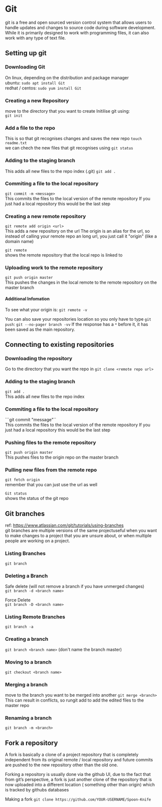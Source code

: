 

# Git
git is a free and open sourced version control system that allows users to handle updates and changes to source code during software development. While it is primarily designed to work with programming files, it can also work with any type of text file.    




## Setting up git

### Downloading Git
On linux, depending on the distribution and package manager   
ubuntu: ```sudo apt install Git```  
redhat / centos: ```sudo yum install Git```  

### Creating a new Repository 

move to the directory that you want to create
Initilise git using:    
```git init```  

### Add a file to the repo
This is so that git recognises changes and saves the new repo
```touch readme.txt```  
we can chech the new files that git recognises using 
```git status```  

### Adding to the staging branch
This adds all new files to the repo index (.git)
```git add . ```     

### Commiting a file to the local repository
```git commit -m <message> ```     
This commits the files to the local version of the remote repository
If you just had a local repository this would be the last step

### Creating a new remote repository  
```git remote add origin <url>```    
This adds a new repository on the url
The origin is an alias for the url, so instead of calling
your remote repo an long url, you just call it "origin" (like a domain name)

```git remote```        
shows the remote repository that the local repo is linked to

### Uploading work to the remote repository
```git push origin master```  
This pushes the changes in the local remote to the remote repository
on the master branch

#### Additional Infomation 
To see what your origin is: 
```git remote -v```

You can also save your repositories location so you only have to type ```git push```: 
```git --no-pager branch -vv```
If the response has a ```*``` before it, it has been saved as the main repository. 


## Connecting to existing repositories


### Downloading the repository
Go to the directory that you want the repo in
```git clone <remote repo url>```
 
### Adding to the staging branch
```git add . ```       
This adds all new files to the repo index

### Commiting a file to the local repository
```git commit "message"``     
  This commits the files to the local version of the remote repository
  If you just had a local repository this would be the last step

### Pushing files to the remote repository
```git push origin master```  
This pushes files to the origin repo on the master branch

### Pulling new files from the remote repo
```git fetch origin```       
remember that you can just use the url as well

```Git status```   
shows the status of the git repo

## Git branches
ref: https://www.atlassian.com/git/tutorials/using-branches  
git branches are multiple versions of the same projectuseful when you want to make changes to a project that you are unsure about, or when multiple people are working on a project.

### Listing Branches
```git branch```

### Deleting a Branch
Safe delete (will not remove a branch if you have unmerged changes)  
```git branch -d <branch name>``` 

Force Delete  
```git branch -D <branch name>``` 

### Listing Remote Branches
```git branch -a```

### Creating a branch
```git branch <branch name>``` (don't name the branch master)

### Moving to a branch
```git checkout <branch name>```
 
### Merging a branch
move to the branch you want to be merged into another
```git merge <branch>```
    This can result in conflicts, so rungit add <filename>
    to add the edited files to the master repo

### Renaming a branch
```git branch -m <branch>```



## Fork a repository 
A fork is basically a clone of a project repository that is completely independent from its original remote / local repository and future commits are pushed to the new repository other than the old one.

Forking a repository is usually done via the github UI, due to the fact that from git’s perspective, a fork is just another clone of the repository that is now uploaded into a different location ( something other than origin) which is tracked by githubs databases 

Making a fork 
```git clone https://github.com/YOUR-USERNAME/Spoon-Knife```
